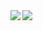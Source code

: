 <a href="https://github.com/anuraghazra/github-readme-stats">
  <img align="left" src="https://github-readme-stats.vercel.app/api?username=komisukee&show_icons=true&theme=chartreuse-dark" />
</a>
<a href="https://github.com/anuraghazra/github-readme-stats">
  <img align="left" src="https://github-readme-stats.vercel.app/api/top-langs/?username=komisukee&layout=compact&theme=chartreuse-dark" />
</a>

